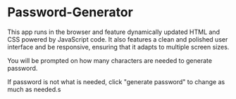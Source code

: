 # Password-Generator

 This app runs in the browser and feature dynamically updated HTML and CSS powered by JavaScript code. It also features a clean and polished user interface and be responsive, ensuring that it adapts to multiple screen sizes.

 You will be prompted on how many characters are needed to generate password. 

 If password is not what is needed, click "generate password" to change as much as needed.s